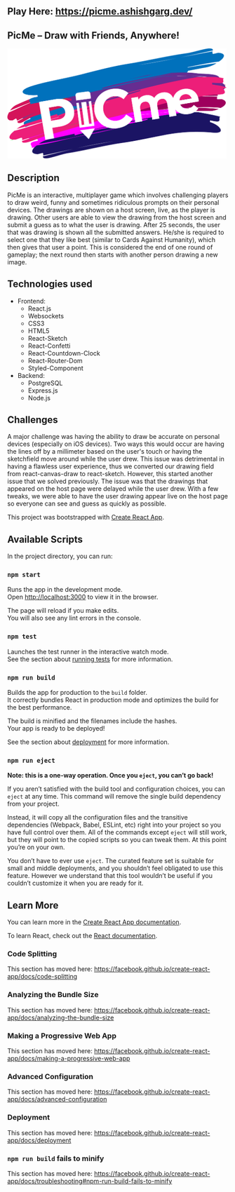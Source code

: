 ## Play Here: https://picme.ashishgarg.dev/

## PicMe – Draw with Friends, Anywhere!

<img src="./src/img/picme-logo.png" width="500">


## Description 
PicMe is an interactive, multiplayer game which involves challenging players to draw weird, funny and sometimes ridiculous prompts on their personal devices. The drawings are shown on a host screen, live, as the player is drawing. Other users are able to view the drawing from the host screen and submit a guess as to what the user is drawing. After 25 seconds, the user that was drawing is shown all the submitted answers. He/she is required to select one that they like best (similar to Cards Against Humanity), which then gives that user a point. This is considered the end of one round of gameplay; the next round then starts with another person drawing a new image. 

## Technologies used
* Frontend:
    * React.js
    * Websockets
    * CSS3
    * HTML5 
    * React-Sketch
    * React-Confetti
    * React-Countdown-Clock
    * React-Router-Dom
    * Styled-Component
* Backend:
    * PostgreSQL
    * Express.js
    * Node.js

## Challenges
A major challenge was having the ability to draw be accurate on personal devices (especially on iOS devices). Two ways this would occur are having the lines off by a millimeter based on the user's touch or having the sketchfield move around while the user drew. This issue was detrimental in having a flawless user experience, thus we converted our drawing field from react-canvas-draw to react-sketch. However, this started another issue that we solved previously. The issue was that the drawings that appeared on the host page were delayed while the user drew. With a few tweaks, we were able to have the user drawing appear live on the host page so everyone can see and guess as quickly as possible. 



This project was bootstrapped with [Create React App](https://github.com/facebook/create-react-app).

## Available Scripts

In the project directory, you can run:

### `npm start`

Runs the app in the development mode.<br>
Open [http://localhost:3000](http://localhost:3000) to view it in the browser.

The page will reload if you make edits.<br>
You will also see any lint errors in the console.

### `npm test`

Launches the test runner in the interactive watch mode.<br>
See the section about [running tests](https://facebook.github.io/create-react-app/docs/running-tests) for more information.

### `npm run build`

Builds the app for production to the `build` folder.<br>
It correctly bundles React in production mode and optimizes the build for the best performance.

The build is minified and the filenames include the hashes.<br>
Your app is ready to be deployed!

See the section about [deployment](https://facebook.github.io/create-react-app/docs/deployment) for more information.

### `npm run eject`

**Note: this is a one-way operation. Once you `eject`, you can’t go back!**

If you aren’t satisfied with the build tool and configuration choices, you can `eject` at any time. This command will remove the single build dependency from your project.

Instead, it will copy all the configuration files and the transitive dependencies (Webpack, Babel, ESLint, etc) right into your project so you have full control over them. All of the commands except `eject` will still work, but they will point to the copied scripts so you can tweak them. At this point you’re on your own.

You don’t have to ever use `eject`. The curated feature set is suitable for small and middle deployments, and you shouldn’t feel obligated to use this feature. However we understand that this tool wouldn’t be useful if you couldn’t customize it when you are ready for it.

## Learn More

You can learn more in the [Create React App documentation](https://facebook.github.io/create-react-app/docs/getting-started).

To learn React, check out the [React documentation](https://reactjs.org/).

### Code Splitting

This section has moved here: https://facebook.github.io/create-react-app/docs/code-splitting

### Analyzing the Bundle Size

This section has moved here: https://facebook.github.io/create-react-app/docs/analyzing-the-bundle-size

### Making a Progressive Web App

This section has moved here: https://facebook.github.io/create-react-app/docs/making-a-progressive-web-app

### Advanced Configuration

This section has moved here: https://facebook.github.io/create-react-app/docs/advanced-configuration

### Deployment

This section has moved here: https://facebook.github.io/create-react-app/docs/deployment

### `npm run build` fails to minify

This section has moved here: https://facebook.github.io/create-react-app/docs/troubleshooting#npm-run-build-fails-to-minify
